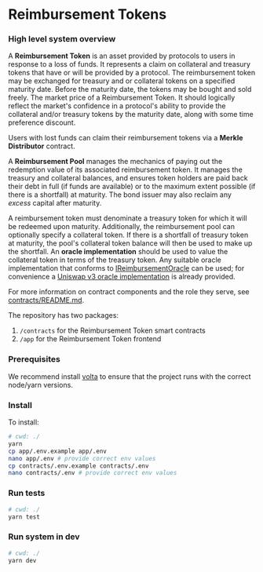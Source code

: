 # Reimbursement Tokens

### High level system overview

A **Reimbursement Token** is an asset provided by protocols to users in response to a loss of funds.
It represents a claim on collateral and treasury tokens that have or will be provided by a protocol.
The reimbursement token may be exchanged for treasury and or collateral tokens on a specified maturity date.
Before the maturity date, the tokens may be bought and sold freely.
The market price of a Reimbursement Token.
It should logically reflect the market's confidence in a protocol's ability to provide the collateral and/or treasury tokens by the maturity date, along with some time preference discount.

Users with lost funds can claim their reimbursement tokens via a **Merkle Distributor** contract.

A **Reimbursement Pool** manages the mechanics of paying out the redemption value of its associated reimbursement token.
It manages the treasury and collateral balances, and ensures token holders are paid back their debt in full (if funds are available) or to the maximum extent possible (if there is a shortfall) at maturity.
The bond issuer may also reclaim any _excess_ capital after maturity.

A reimbursement token must denominate a treasury token for which it will be redeemed upon maturity.
Additionally, the reimbursement pool can optionally specify a collateral token.
If there is a shortfall of treasury token at maturity, the pool's collateral token balance will then be used to make up the shortfall.
An **oracle implementation** should be used to value the collateral token in terms of the treasury token.
Any suitable oracle implementation that conforms to [IReimbursementOracle](/contracts/contracts/interfaces/IReimbursementOracle.sol) can be used; for convenience a [Uniswap v3 oracle implementation](/contracts/contracts/UniV3ReimbursementOracle.sol) is already provided.

For more information on contract components and the role they serve, see [contracts/README.md](/contracts/README.md).

The repository has two packages:

1. `/contracts` for the Reimbursement Token smart contracts
2. `/app` for the Reimbursement Token frontend

### Prerequisites

We recommend install [volta](https://volta.sh) to ensure that the project runs with the correct node/yarn versions.

### Install

To install:

```sh
# cwd: ./
yarn
cp app/.env.example app/.env
nano app/.env # provide correct env values
cp contracts/.env.example contracts/.env
nano contracts/.env # provide correct env values
```

### Run tests

```sh
# cwd: ./
yarn test
```

### Run system in dev

```sh
# cwd: ./
yarn dev
```
